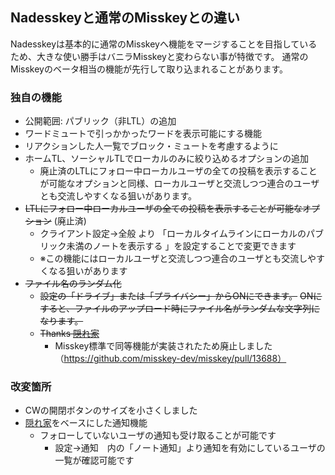 ## Nadesskeyと通常のMisskeyとの違い
Nadesskeyは基本的に通常のMisskeyへ機能をマージすることを目指しているため、大きな使い勝手はバニラMisskeyと変わらない事が特徴です。
通常のMisskeyのベータ相当の機能が先行して取り込まれることがあります。

### 独自の機能
- 公開範囲: パブリック（非LTL）の追加
- ワードミュートで引っかかったワードを表示可能にする機能
- リアクションした人一覧でブロック・ミュートを考慮するように
- ホームTL、ソーシャルTLでローカルのみに絞り込めるオプションの追加
  - 廃止済のLTLにフォロー中ローカルユーザの全ての投稿を表示することが可能なオプションと同様、ローカルユーザと交流しつつ連合のユーザとも交流しやすくなる狙いがあります。
- ~~LTLにフォロー中ローカルユーザの全ての投稿を表示することが可能なオプション~~ (廃止済)
  - クライアント設定→全般 より 「ローカルタイムラインにローカルのパブリック未満のノートを表示する 」を設定することで変更できます
  - ※この機能にはローカルユーザと交流しつつ連合のユーザとも交流しやすくなる狙いがあります
- ~~ファイル名のランダム化~~
  - ~~設定の「ドライブ」または「プライバシー」からONにできます。~~
	~~ONにすると、ファイルのアップロード時にファイル名がランダムな文字列になります。~~
  - ~~Thanks [隠れ家](https://github.com/hideki0403/misskey.yukineko.me/blob/master-kakurega/DIFFERENCE.md)~~
	- Misskey標準で同等機能が実装されたため廃止しました（https://github.com/misskey-dev/misskey/pull/13688）
### 改変箇所
- CWの開閉ボタンのサイズを小さくしました
- [隠れ家](https://github.com/hideki0403/misskey.yukineko.me/blob/master-kakurega/DIFFERENCE.md)をベースにした通知機能
  - フォローしていないユーザの通知も受け取ることが可能です
	- 設定→通知　内の「ノート通知」より通知を有効にしているユーザの一覧が確認可能です
